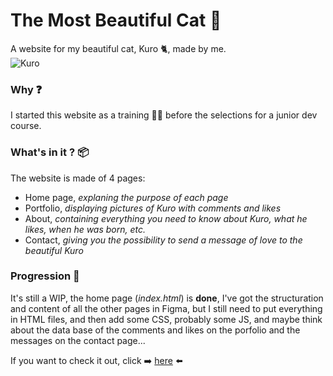 # The Most Beautiful Cat 🐾
 A website for my beautiful cat, Kuro 🐈, made by me.  
 ![Kuro](https://dc718.4shared.com/img/X5mQh6rAge/s24/189e0d46820/Carousel_1?async&rand=0.0962493404563245)

 ### Why ❓
 I started this website as a training 👩‍💻 before the selections for a junior dev course. 

### What's in it ? 📦
The website is made of 4 pages:
- Home page, *explaning the purpose of each page*
- Portfolio, *displaying pictures of Kuro with comments and likes*
- About, *containing everything you need to know about Kuro, what he likes, when he was born, etc.*
- Contact, *giving you the possibility to send a message of love to the beautiful Kuro*

### Progression 🎯
It's still a WIP, the home page (*index.html*) is **done**, I've got the structuration and content of all the other pages in Figma, but I still need to put everything in HTML files, and then add some CSS, probably some JS, and maybe think about the data base of the comments and likes on the porfolio and the messages on the contact page...  

If you want to check it out, click ➡️ [here](https://the-most-beautiful-cat.vercel.app/) ⬅️
